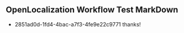 ## OpenLocalization Workflow Test MarkDown
* 2851ad0d-1fd4-4bac-a7f3-4fe9e22c9771 thanks!

<!--HONumber=Aug16_HO3-->



